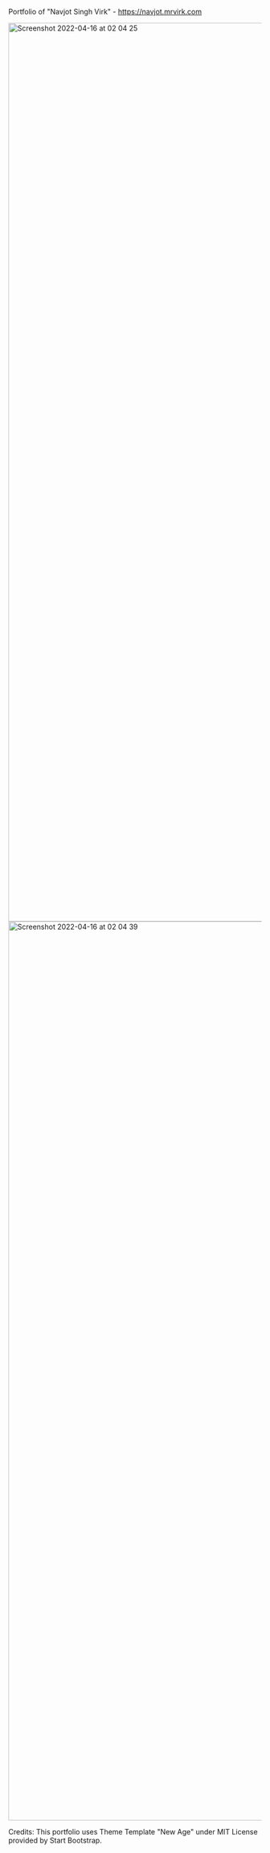 Portfolio of "Navjot Singh Virk" - https://navjot.mrvirk.com

<img width="1786" alt="Screenshot 2022-04-16 at 02 04 25" src="https://user-images.githubusercontent.com/5924811/163655851-26bb26f9-695d-41aa-89b7-b918a64757f7.png">

<img width="1787" alt="Screenshot 2022-04-16 at 02 04 39" src="https://user-images.githubusercontent.com/5924811/163655856-3fba200e-2927-433d-ac3d-0215a88067da.png">



Credits: This portfolio uses Theme Template "New Age" under MIT License provided by Start Bootstrap.


